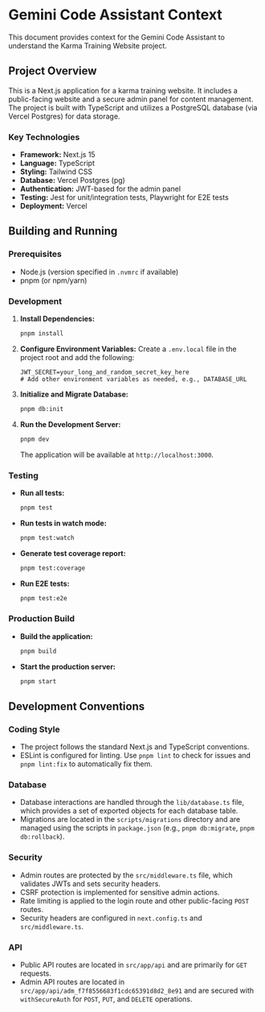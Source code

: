 # Gemini Code Assistant Context

This document provides context for the Gemini Code Assistant to understand the Karma Training Website project.

## Project Overview

This is a Next.js application for a karma training website. It includes a public-facing website and a secure admin panel for content management. The project is built with TypeScript and utilizes a PostgreSQL database (via Vercel Postgres) for data storage.

### Key Technologies

*   **Framework:** Next.js 15
*   **Language:** TypeScript
*   **Styling:** Tailwind CSS
*   **Database:** Vercel Postgres (pg)
*   **Authentication:** JWT-based for the admin panel
*   **Testing:** Jest for unit/integration tests, Playwright for E2E tests
*   **Deployment:** Vercel

## Building and Running

### Prerequisites

*   Node.js (version specified in `.nvmrc` if available)
*   pnpm (or npm/yarn)

### Development

1.  **Install Dependencies:**
    ```bash
    pnpm install
    ```

2.  **Configure Environment Variables:**
    Create a `.env.local` file in the project root and add the following:
    ```
    JWT_SECRET=your_long_and_random_secret_key_here
    # Add other environment variables as needed, e.g., DATABASE_URL
    ```

3.  **Initialize and Migrate Database:**
    ```bash
    pnpm db:init
    ```

4.  **Run the Development Server:**
    ```bash
    pnpm dev
    ```
    The application will be available at `http://localhost:3000`.

### Testing

*   **Run all tests:**
    ```bash
    pnpm test
    ```
*   **Run tests in watch mode:**
    ```bash
    pnpm test:watch
    ```
*   **Generate test coverage report:**
    ```bash
    pnpm test:coverage
    ```
*   **Run E2E tests:**
    ```bash
    pnpm test:e2e
    ```

### Production Build

*   **Build the application:**
    ```bash
    pnpm build
    ```
*   **Start the production server:**
    ```bash
    pnpm start
    ```

## Development Conventions

### Coding Style

*   The project follows the standard Next.js and TypeScript conventions.
*   ESLint is configured for linting. Use `pnpm lint` to check for issues and `pnpm lint:fix` to automatically fix them.

### Database

*   Database interactions are handled through the `lib/database.ts` file, which provides a set of exported objects for each database table.
*   Migrations are located in the `scripts/migrations` directory and are managed using the scripts in `package.json` (e.g., `pnpm db:migrate`, `pnpm db:rollback`).

### Security

*   Admin routes are protected by the `src/middleware.ts` file, which validates JWTs and sets security headers.
*   CSRF protection is implemented for sensitive admin actions.
*   Rate limiting is applied to the login route and other public-facing `POST` routes.
*   Security headers are configured in `next.config.ts` and `src/middleware.ts`.

### API

*   Public API routes are located in `src/app/api` and are primarily for `GET` requests.
*   Admin API routes are located in `src/app/api/adm_f7f8556683f1cdc65391d8d2_8e91` and are secured with `withSecureAuth` for `POST`, `PUT`, and `DELETE` operations.
